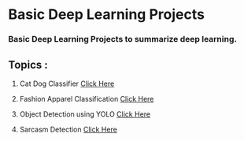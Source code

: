 # Basic Deep Learning Projects


### Basic Deep Learning Projects to summarize deep learning.


## Topics : 

1. Cat Dog Classifier  <a href="/Cat Dog Classifier">Click Here</a>

2. Fashion Apparel Classification  <a href="/Fashion Apparel Classification">Click Here</a>

3. Object Detection using YOLO  <a href="/Object Detection using YOLO">Click Here</a>

4. Sarcasm Detection  <a href="/Sarcarsm Detection">Click Here</a>
